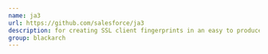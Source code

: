 ```yaml
---
name: ja3
url: https://github.com/salesforce/ja3
description: for creating SSL client fingerprints in an easy to produce and shareable way. URL : https://github.com/salesforce/ja3 Groups : blackarch blackarch-crypto blackarch-crypto blackarch-misc
group: blackarch
---
```

